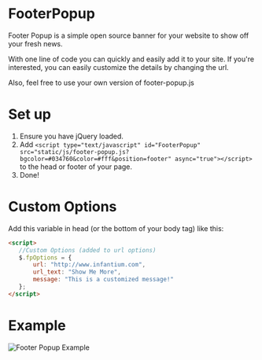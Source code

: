 FooterPopup
==========

Footer Popup is a simple open source banner for your website to show off your fresh news.

With one line of code you can quickly and easily add it to your site. If you're interested, you can easily customize the details by changing the url.

Also, feel free to use your own version of footer-popup.js


# Set up

1. Ensure you have jQuery loaded.
2. Add 
 ```<script type="text/javascript" id="FooterPopup" src="static/js/footer-popup.js?bgcolor=#034760&color=#fff&position=footer" async="true"></script>```
to the head or footer of your page.
3. Done!

# Custom Options

Add this variable in head (or the bottom of your body tag) like this:

 ```html
 <script>
    //Custom Options (added to url options)
    $.fpOptions = {
        url: "http://www.infantium.com",
        url_text: "Show Me More",
        message: "This is a customized message!"
    };
 </script>
 ```

# Example

![Footer Popup Example](https://infantiumdev.blob.core.windows.net/static/footer-popup.png)


